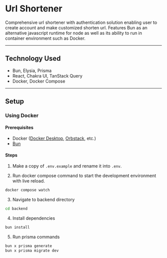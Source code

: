 # Url Shortener

Comprehensive url shortener with authentication solution enabling user to create account and make customized shorten url. Features Bun as an alternative javascript runtime for node as well as its ability to run in container environment such as Docker.

---

## Technology Used

- Bun, Elysia, Prisma
- React, Chakra UI, TanStack Query
- Docker, Docker Compose

---

## Setup

### Using Docker

#### Prerequisites

- Docker ([Docker Desktop](https://www.docker.com/products/docker-desktop/), [Orbstack](https://orbstack.dev/), etc.)
- [Bun](https://bun.sh/)

#### Steps

1. Make a copy of `.env.example` and rename it into `.env`.

2. Run docker compose command to start the development environment with live reload.

```bash
docker compose watch
```

3. Navigate to backend directory

```bash
cd backend
```

4. Install dependencies

```bash
bun install
```

5. Run prisma commands

```bash
bun x prisma generate
bun x prisma migrate dev
```
